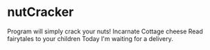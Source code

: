 # nutCracker
Program will simply crack your nuts!
Incarnate
Cottage cheese
Read fairytales to your children
Today I'm waiting for a delivery.
